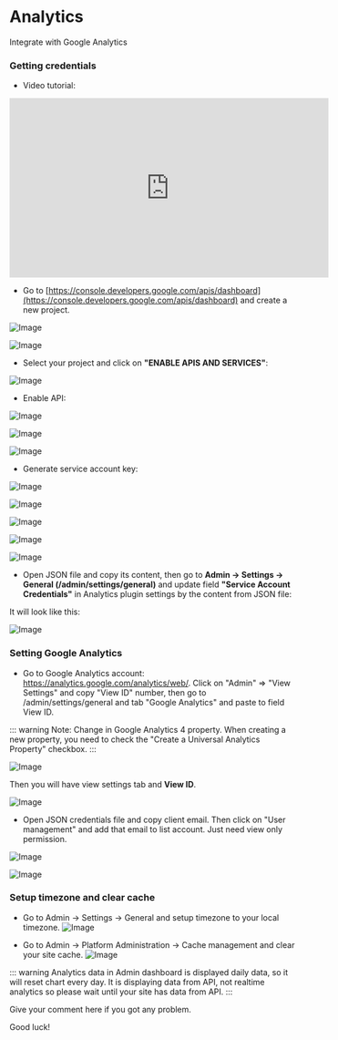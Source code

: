 # Analytics

Integrate with Google Analytics

### Getting credentials

- Video tutorial:

<iframe width="560" height="315" src="https://www.youtube.com/embed/lsx-HLJhoIc" title="YouTube video player" frameborder="0" allow="accelerometer; autoplay; clipboard-write; encrypted-media; gyroscope; picture-in-picture; web-share" allowfullscreen></iframe>

- Go to [https://console.developers.google.com/apis/dashboard](https://console.developers.google.com/apis/dashboard) and
  create a new project.

![Image](https://live.staticflickr.com/65535/51598079433_00e2dcbcb7_b.jpg)

![Image](https://live.staticflickr.com/65535/51598521599_b1be3d9eb3_b.jpg)

- Select your project and click on **"ENABLE APIS AND SERVICES"**:

![Image](https://live.staticflickr.com/65535/51597862401_4d78f3e8fb_b.jpg)

- Enable API:

![Image](https://live.staticflickr.com/65535/51597042652_8f9f67fc14_b.jpg)

![Image](https://live.staticflickr.com/65535/51598079238_cb0592a3d2_b.jpg)

![Image](https://live.staticflickr.com/65535/51597042477_6c0eb974c5_b.jpg)

- Generate service account key:

![Image](https://live.staticflickr.com/65535/51598092848_d9c13736da_b.jpg)

![Image](https://live.staticflickr.com/65535/51598099773_9b8ec11521_b.jpg)

![Image](https://live.staticflickr.com/65535/51597861926_5cee160ab1_b.jpg)

![Image](https://live.staticflickr.com/65535/51597042047_311601b409_b.jpg)

![Image](https://live.staticflickr.com/65535/51598078593_17f8ffe786_b.jpg)

- Open JSON file and copy its content, then go to **Admin -> Settings -> General (/admin/settings/general)** and update
  field **"Service Account Credentials"** in Analytics plugin settings by the content from JSON file:

It will look like this:

![Image](https://live.staticflickr.com/65535/51598520879_3d216f5d9b_b.jpg)

### Setting Google Analytics

- Go to Google Analytics account: https://analytics.google.com/analytics/web/. Click on "Admin" => "View Settings" and
  copy "View ID" number, then go to /admin/settings/general and tab "Google Analytics" and paste to field View ID.

::: warning
Note: Change in Google Analytics 4 property. When creating a new property, you need to check the "Create a Universal
Analytics Property" checkbox.
:::

![Image](https://live.staticflickr.com/65535/51598078418_7594dc9603_b.jpg)

Then you will have view settings tab and **View ID**.

![Image](https://live.staticflickr.com/65535/51597041702_1f999a9151_b.jpg)

- Open JSON credentials file and copy client email. Then click on "User management" and add that email to list account.
  Just need view only permission.

![Image](https://live.staticflickr.com/65535/51598756130_3491f2de47_b.jpg)

![Image](https://live.staticflickr.com/65535/51597861276_cbafa75e75_b.jpg)

### Setup timezone and clear cache

- Go to Admin -> Settings -> General and setup timezone to your local timezone.
  ![Image](https://live.staticflickr.com/65535/51598755980_243d6eabe3_b.jpg)

- Go to Admin -> Platform Administration -> Cache management and clear your site cache.
  ![Image](https://live.staticflickr.com/65535/51597041387_1a8c28a485_b.jpg)

::: warning
Analytics data in Admin dashboard is displayed daily data, so it will reset chart every day. It is displaying data from
API, not realtime analytics so please wait until your site has data from API.
:::

Give your comment here if you got any problem.

Good luck!

